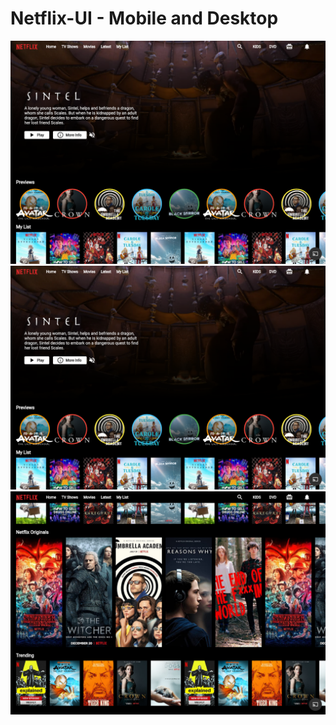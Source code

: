 # Netflix-UI - Mobile and Desktop


<p float="left">
  <img src="/images/img3.PNG"/>
  
<img src="/images/img3.PNG"/>

<img src="/images/img2.PNG"/> 

</p>